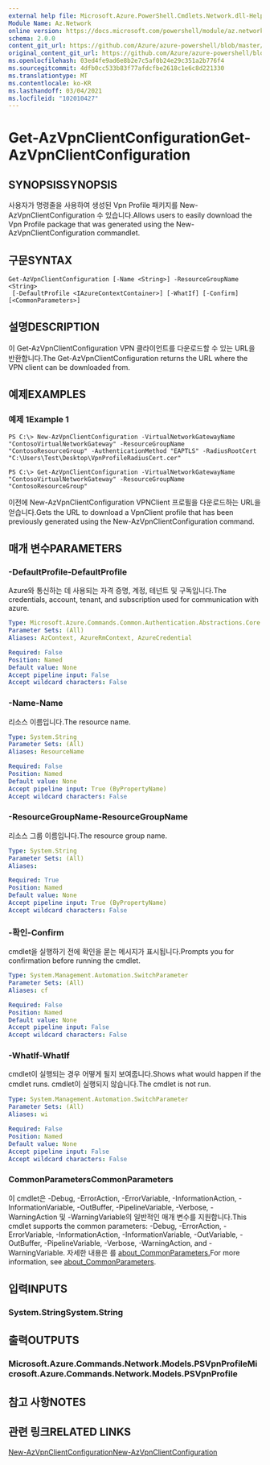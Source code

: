 ```yaml
---
external help file: Microsoft.Azure.PowerShell.Cmdlets.Network.dll-Help.xml
Module Name: Az.Network
online version: https://docs.microsoft.com/powershell/module/az.network/get-azvpnclientconfiguration
schema: 2.0.0
content_git_url: https://github.com/Azure/azure-powershell/blob/master/src/Network/Network/help/Get-AzVpnClientConfiguration.md
original_content_git_url: https://github.com/Azure/azure-powershell/blob/master/src/Network/Network/help/Get-AzVpnClientConfiguration.md
ms.openlocfilehash: 03ed4fe9ad6e8b2e7c5af0b24e29c351a2b776f4
ms.sourcegitcommit: 4dfb0cc533b83f77afdcfbe2618c1e6c8d221330
ms.translationtype: MT
ms.contentlocale: ko-KR
ms.lasthandoff: 03/04/2021
ms.locfileid: "102010427"
---
```

# <span data-ttu-id="bf31e-101">Get-AzVpnClientConfiguration</span><span class="sxs-lookup"><span data-stu-id="bf31e-101">Get-AzVpnClientConfiguration</span></span>

## <span data-ttu-id="bf31e-102">SYNOPSIS</span><span class="sxs-lookup"><span data-stu-id="bf31e-102">SYNOPSIS</span></span>
<span data-ttu-id="bf31e-103">사용자가 명령줄을 사용하여 생성된 Vpn Profile 패키지를 New-AzVpnClientConfiguration 수 있습니다.</span><span class="sxs-lookup"><span data-stu-id="bf31e-103">Allows users to easily download the Vpn Profile package that was generated using the New-AzVpnClientConfiguration commandlet.</span></span>

## <span data-ttu-id="bf31e-104">구문</span><span class="sxs-lookup"><span data-stu-id="bf31e-104">SYNTAX</span></span>

```
Get-AzVpnClientConfiguration [-Name <String>] -ResourceGroupName <String>
 [-DefaultProfile <IAzureContextContainer>] [-WhatIf] [-Confirm] [<CommonParameters>]
```

## <span data-ttu-id="bf31e-105">설명</span><span class="sxs-lookup"><span data-stu-id="bf31e-105">DESCRIPTION</span></span>
<span data-ttu-id="bf31e-106">이 Get-AzVpnClientConfiguration VPN 클라이언트를 다운로드할 수 있는 URL을 반환합니다.</span><span class="sxs-lookup"><span data-stu-id="bf31e-106">The Get-AzVpnClientConfiguration returns the URL where the VPN client can be downloaded from.</span></span>

## <span data-ttu-id="bf31e-107">예제</span><span class="sxs-lookup"><span data-stu-id="bf31e-107">EXAMPLES</span></span>

### <span data-ttu-id="bf31e-108">예제 1</span><span class="sxs-lookup"><span data-stu-id="bf31e-108">Example 1</span></span>
```
PS C:\> New-AzVpnClientConfiguration -VirtualNetworkGatewayName "ContosoVirtualNetworkGateway" -ResourceGroupName "ContosoResourceGroup" -AuthenticationMethod "EAPTLS" -RadiusRootCert "C:\Users\Test\Desktop\VpnProfileRadiusCert.cer"

PS C:\> Get-AzVpnClientConfiguration -VirtualNetworkGatewayName "ContosoVirtualNetworkGateway" -ResourceGroupName "ContosoResourceGroup"
```

<span data-ttu-id="bf31e-109">이전에 New-AzVpnClientConfiguration VPNClient 프로필을 다운로드하는 URL을 얻습니다.</span><span class="sxs-lookup"><span data-stu-id="bf31e-109">Gets the URL to download a VpnClient profile that has been previously generated using the New-AzVpnClientConfiguration command.</span></span>

## <span data-ttu-id="bf31e-110">매개 변수</span><span class="sxs-lookup"><span data-stu-id="bf31e-110">PARAMETERS</span></span>

### <span data-ttu-id="bf31e-111">-DefaultProfile</span><span class="sxs-lookup"><span data-stu-id="bf31e-111">-DefaultProfile</span></span>
<span data-ttu-id="bf31e-112">Azure와 통신하는 데 사용되는 자격 증명, 계정, 테넌트 및 구독입니다.</span><span class="sxs-lookup"><span data-stu-id="bf31e-112">The credentials, account, tenant, and subscription used for communication with azure.</span></span>

```yaml
Type: Microsoft.Azure.Commands.Common.Authentication.Abstractions.Core.IAzureContextContainer
Parameter Sets: (All)
Aliases: AzContext, AzureRmContext, AzureCredential

Required: False
Position: Named
Default value: None
Accept pipeline input: False
Accept wildcard characters: False
```

### <span data-ttu-id="bf31e-113">-Name</span><span class="sxs-lookup"><span data-stu-id="bf31e-113">-Name</span></span>
<span data-ttu-id="bf31e-114">리소스 이름입니다.</span><span class="sxs-lookup"><span data-stu-id="bf31e-114">The resource name.</span></span>

```yaml
Type: System.String
Parameter Sets: (All)
Aliases: ResourceName

Required: False
Position: Named
Default value: None
Accept pipeline input: True (ByPropertyName)
Accept wildcard characters: False
```

### <span data-ttu-id="bf31e-115">-ResourceGroupName</span><span class="sxs-lookup"><span data-stu-id="bf31e-115">-ResourceGroupName</span></span>
<span data-ttu-id="bf31e-116">리소스 그룹 이름입니다.</span><span class="sxs-lookup"><span data-stu-id="bf31e-116">The resource group name.</span></span>

```yaml
Type: System.String
Parameter Sets: (All)
Aliases:

Required: True
Position: Named
Default value: None
Accept pipeline input: True (ByPropertyName)
Accept wildcard characters: False
```

### <span data-ttu-id="bf31e-117">-확인</span><span class="sxs-lookup"><span data-stu-id="bf31e-117">-Confirm</span></span>
<span data-ttu-id="bf31e-118">cmdlet을 실행하기 전에 확인을 묻는 메시지가 표시됩니다.</span><span class="sxs-lookup"><span data-stu-id="bf31e-118">Prompts you for confirmation before running the cmdlet.</span></span>

```yaml
Type: System.Management.Automation.SwitchParameter
Parameter Sets: (All)
Aliases: cf

Required: False
Position: Named
Default value: None
Accept pipeline input: False
Accept wildcard characters: False
```

### <span data-ttu-id="bf31e-119">-WhatIf</span><span class="sxs-lookup"><span data-stu-id="bf31e-119">-WhatIf</span></span>
<span data-ttu-id="bf31e-120">cmdlet이 실행되는 경우 어떻게 될지 보여줍니다.</span><span class="sxs-lookup"><span data-stu-id="bf31e-120">Shows what would happen if the cmdlet runs.</span></span> <span data-ttu-id="bf31e-121">cmdlet이 실행되지 않습니다.</span><span class="sxs-lookup"><span data-stu-id="bf31e-121">The cmdlet is not run.</span></span>

```yaml
Type: System.Management.Automation.SwitchParameter
Parameter Sets: (All)
Aliases: wi

Required: False
Position: Named
Default value: None
Accept pipeline input: False
Accept wildcard characters: False
```

### <span data-ttu-id="bf31e-122">CommonParameters</span><span class="sxs-lookup"><span data-stu-id="bf31e-122">CommonParameters</span></span>
<span data-ttu-id="bf31e-123">이 cmdlet은 -Debug, -ErrorAction, -ErrorVariable, -InformationAction, -InformationVariable, -OutBuffer, -PipelineVariable, -Verbose, -WarningAction 및 -WarningVariable의 일반적인 매개 변수를 지원합니다.</span><span class="sxs-lookup"><span data-stu-id="bf31e-123">This cmdlet supports the common parameters: -Debug, -ErrorAction, -ErrorVariable, -InformationAction, -InformationVariable, -OutVariable, -OutBuffer, -PipelineVariable, -Verbose, -WarningAction, and -WarningVariable.</span></span> <span data-ttu-id="bf31e-124">자세한 내용은 를 [about_CommonParameters.](http://go.microsoft.com/fwlink/?LinkID=113216)</span><span class="sxs-lookup"><span data-stu-id="bf31e-124">For more information, see [about_CommonParameters](http://go.microsoft.com/fwlink/?LinkID=113216).</span></span>

## <span data-ttu-id="bf31e-125">입력</span><span class="sxs-lookup"><span data-stu-id="bf31e-125">INPUTS</span></span>

### <span data-ttu-id="bf31e-126">System.String</span><span class="sxs-lookup"><span data-stu-id="bf31e-126">System.String</span></span>

## <span data-ttu-id="bf31e-127">출력</span><span class="sxs-lookup"><span data-stu-id="bf31e-127">OUTPUTS</span></span>

### <span data-ttu-id="bf31e-128">Microsoft.Azure.Commands.Network.Models.PSVpnProfile</span><span class="sxs-lookup"><span data-stu-id="bf31e-128">Microsoft.Azure.Commands.Network.Models.PSVpnProfile</span></span>

## <span data-ttu-id="bf31e-129">참고 사항</span><span class="sxs-lookup"><span data-stu-id="bf31e-129">NOTES</span></span>

## <span data-ttu-id="bf31e-130">관련 링크</span><span class="sxs-lookup"><span data-stu-id="bf31e-130">RELATED LINKS</span></span>

[<span data-ttu-id="bf31e-131">New-AzVpnClientConfiguration</span><span class="sxs-lookup"><span data-stu-id="bf31e-131">New-AzVpnClientConfiguration</span></span>](./New-AzVpnClientConfiguration.md)
